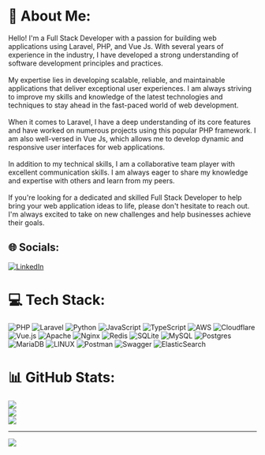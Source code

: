 # 💫 About Me:
Hello! I'm a Full Stack Developer with a passion for building web applications using Laravel, PHP, and Vue Js. With several years of experience in the industry, I have developed a strong understanding of software development principles and practices.<br><br>My expertise lies in developing scalable, reliable, and maintainable applications that deliver exceptional user experiences. I am always striving to improve my skills and knowledge of the latest technologies and techniques to stay ahead in the fast-paced world of web development.<br><br>When it comes to Laravel, I have a deep understanding of its core features and have worked on numerous projects using this popular PHP framework. I am also well-versed in Vue Js, which allows me to develop dynamic and responsive user interfaces for web applications.<br><br>In addition to my technical skills, I am a collaborative team player with excellent communication skills. I am always eager to share my knowledge and expertise with others and learn from my peers.<br><br>If you're looking for a dedicated and skilled Full Stack Developer to help bring your web application ideas to life, please don't hesitate to reach out. I'm always excited to take on new challenges and help businesses achieve their goals.


## 🌐 Socials:
[![LinkedIn](https://img.shields.io/badge/LinkedIn-%230077B5.svg?logo=linkedin&logoColor=white)](https://www.linkedin.com/in/hamaad-raza/) 

# 💻 Tech Stack:
![PHP](https://img.shields.io/badge/php-%23777BB4.svg?style=for-the-badge&logo=php&logoColor=white) ![Laravel](https://img.shields.io/badge/laravel-%23FF2D20.svg?style=for-the-badge&logo=laravel&logoColor=white) ![Python](https://img.shields.io/badge/python-3670A0?style=for-the-badge&logo=python&logoColor=ffdd54) ![JavaScript](https://img.shields.io/badge/javascript-%23323330.svg?style=for-the-badge&logo=javascript&logoColor=%23F7DF1E) ![TypeScript](https://img.shields.io/badge/typescript-%23007ACC.svg?style=for-the-badge&logo=typescript&logoColor=white) ![AWS](https://img.shields.io/badge/AWS-%23FF9900.svg?style=for-the-badge&logo=amazon-aws&logoColor=white) ![Cloudflare](https://img.shields.io/badge/Cloudflare-F38020?style=for-the-badge&logo=Cloudflare&logoColor=white) ![Vue.js](https://img.shields.io/badge/vuejs-%2335495e.svg?style=for-the-badge&logo=vuedotjs&logoColor=%234FC08D) ![Apache](https://img.shields.io/badge/apache-%23D42029.svg?style=for-the-badge&logo=apache&logoColor=white) ![Nginx](https://img.shields.io/badge/nginx-%23009639.svg?style=for-the-badge&logo=nginx&logoColor=white) ![Redis](https://img.shields.io/badge/redis-%23DD0031.svg?style=for-the-badge&logo=redis&logoColor=white) ![SQLite](https://img.shields.io/badge/sqlite-%2307405e.svg?style=for-the-badge&logo=sqlite&logoColor=white) ![MySQL](https://img.shields.io/badge/mysql-%2300f.svg?style=for-the-badge&logo=mysql&logoColor=white) ![Postgres](https://img.shields.io/badge/postgres-%23316192.svg?style=for-the-badge&logo=postgresql&logoColor=white) ![MariaDB](https://img.shields.io/badge/MariaDB-003545?style=for-the-badge&logo=mariadb&logoColor=white) ![LINUX](https://img.shields.io/badge/Linux-FCC624?style=for-the-badge&logo=linux&logoColor=black) ![Postman](https://img.shields.io/badge/Postman-FF6C37?style=for-the-badge&logo=postman&logoColor=white) ![Swagger](https://img.shields.io/badge/-Swagger-%23Clojure?style=for-the-badge&logo=swagger&logoColor=white) ![ElasticSearch](https://img.shields.io/badge/-ElasticSearch-005571?style=for-the-badge&logo=elasticsearch)
# 📊 GitHub Stats:
![](https://github-readme-stats.vercel.app/api?username=hamaadraza&theme=dark&hide_border=true&include_all_commits=false&count_private=false)<br/>
![](https://github-readme-streak-stats.herokuapp.com/?user=hamaadraza&theme=dark&hide_border=true)<br/>
![](https://github-readme-stats.vercel.app/api/top-langs/?username=hamaadraza&theme=dark&hide_border=true&include_all_commits=false&count_private=false&layout=compact)

---
[![](https://visitcount.itsvg.in/api?id=hamaadraza&icon=0&color=0)](https://visitcount.itsvg.in)
